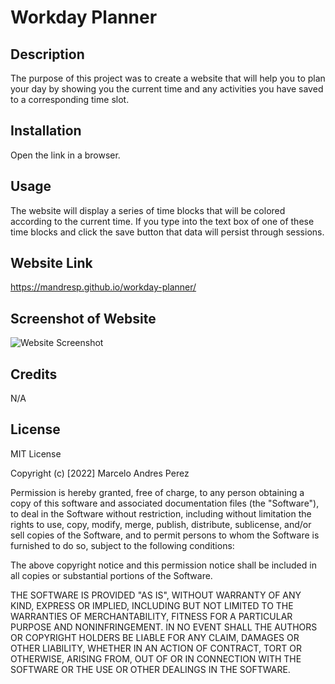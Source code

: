 # Workday Planner

## Description

The purpose of this project was to create a website that will help you to plan your day by showing you the current time and any activities you have saved to a corresponding time slot.

## Installation

Open the link in a browser.

## Usage

The website will display a series of time blocks that will be colored according to the current time. If you type into the text box of one of these time blocks and click the save button that data will persist through sessions.

## Website Link

https://mandresp.github.io/workday-planner/

## Screenshot of Website

![Website Screenshot](./Assets/Fullscreen%20Screenshot.png)

## Credits

N/A

## License

MIT License

Copyright (c) [2022] Marcelo Andres Perez

Permission is hereby granted, free of charge, to any person obtaining a copy
of this software and associated documentation files (the "Software"), to deal
in the Software without restriction, including without limitation the rights
to use, copy, modify, merge, publish, distribute, sublicense, and/or sell
copies of the Software, and to permit persons to whom the Software is
furnished to do so, subject to the following conditions:

The above copyright notice and this permission notice shall be included in all
copies or substantial portions of the Software.

THE SOFTWARE IS PROVIDED "AS IS", WITHOUT WARRANTY OF ANY KIND, EXPRESS OR
IMPLIED, INCLUDING BUT NOT LIMITED TO THE WARRANTIES OF MERCHANTABILITY,
FITNESS FOR A PARTICULAR PURPOSE AND NONINFRINGEMENT. IN NO EVENT SHALL THE
AUTHORS OR COPYRIGHT HOLDERS BE LIABLE FOR ANY CLAIM, DAMAGES OR OTHER
LIABILITY, WHETHER IN AN ACTION OF CONTRACT, TORT OR OTHERWISE, ARISING FROM,
OUT OF OR IN CONNECTION WITH THE SOFTWARE OR THE USE OR OTHER DEALINGS IN THE
SOFTWARE.
